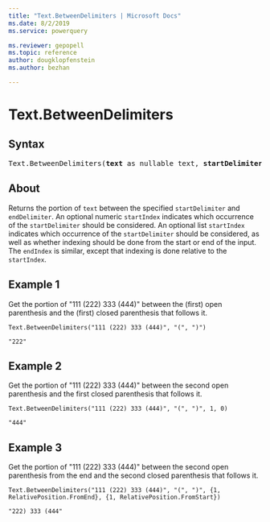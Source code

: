 ```yaml
---
title: "Text.BetweenDelimiters | Microsoft Docs"
ms.date: 8/2/2019
ms.service: powerquery

ms.reviewer: gepopell
ms.topic: reference
author: dougklopfenstein
ms.author: bezhan

---
```

# Text.BetweenDelimiters

## Syntax

<pre>
Text.BetweenDelimiters(<b>text</b> as nullable text, <b>startDelimiter</b> as text, <b>endDelimiter</b> as text, optional <b>startIndex</b> as any, optional <b>endIndex</b> as any) as any
</pre>

## About
Returns the portion of `text` between the specified `startDelimiter` and `endDelimiter`. An optional numeric `startIndex` indicates which occurrence of the `startDelimiter` should be considered. An optional list `startIndex` indicates which occurrence of the `startDelimiter` should be considered, as well as whether indexing should be done from the start or end of the input. The `endIndex` is similar, except that indexing is done relative to the `startIndex`.

## Example 1
Get the portion of "111 (222) 333 (444)" between the (first) open parenthesis and the (first) closed parenthesis that follows it.

```powerquery-m
Text.BetweenDelimiters("111 (222) 333 (444)", "(", ")")
```

`"222"`

## Example 2
Get the portion of "111 (222) 333 (444)" between the second open parenthesis and the first closed parenthesis that follows it.

```powerquery-m
Text.BetweenDelimiters("111 (222) 333 (444)", "(", ")", 1, 0)
```

`"444"`

## Example 3
Get the portion of "111 (222) 333 (444)" between the second open parenthesis from the end and the second closed parenthesis that follows it.

```powerquery-m
Text.BetweenDelimiters("111 (222) 333 (444)", "(", ")", {1, RelativePosition.FromEnd}, {1, RelativePosition.FromStart})
```

`"222) 333 (444"`
